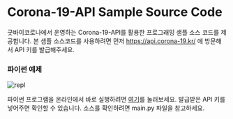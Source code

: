 # Corona-19-API Sample Source Code
굿바이코로나에서 운영하는 Corona-19-API를 활용한 프로그래밍 샘플 소스 코드를 제공합니다. 본 샘플 소스코드를 사용하려면 먼저 https://api.corona-19.kr/ 에 방문해서 API 키를 발급해주세요.
### 파이썬 예제
![repl](https://user-images.githubusercontent.com/22024308/79681158-d161d400-8252-11ea-8779-f4347aaaf369.JPG)

파이썬 프로그램을 온라인에서 바로 실행하려면 [여기](https://corona-19.dhlife09.repl.run/)를 눌러보세요. 발급받은 API 키를 넣어주면 확인할 수 있습니다.
소스를 확인하려면 main.py 파일을 참고하세요.
